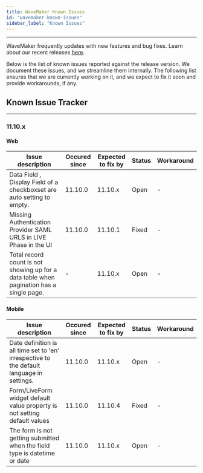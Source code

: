 ```yaml
---
title: WaveMaker Known Issues 
id: "wavemaker-known-issues"
sidebar_label: "Known Issues"
---
```

---

WaveMaker frequently updates with new features and bug fixes. Learn about our recent releases [here](/learn/wavemaker-release-notes).

Below is the list of known issues reported against the release version. We document these issues, and we streamline them internally. The following list ensures that we are currently working on it, and we expect to fix it soon and provide workarounds, if any.

## Known Issue Tracker

---

### 11.10.x
#### Web 
|Issue description|Occured since|Expected to fix by|Status|Workaround|
|---|---|---|---|---|
|Data Field , Display Field of a checkboxset are auto setting to empty.|11.10.0 | 11.10.x | Open| -|
|Missing Authentication Provider SAML URLS in LIVE Phase in the UI |11.10.0 | 11.10.1 | Fixed| -|
|Total record count is not showing up for a data table when pagination has a single page. | - | 11.10.x | Open | -|

#### Mobile 
|Issue description|Occured since|Expected to fix by|Status|Workaround|
|---|---|---|---|---|
|Date definition is all time set to 'en' irrespective to the default language in settings. |11.10.0 | 11.10.x | Open| -|
|Form/LiveForm widget default value property is not setting default values |11.10.0 | 11.10.4 |  Fixed| -|
|The form is not getting submitted when the field type is datetime or date |11.10.0 | 11.10.x |  Open| -|



